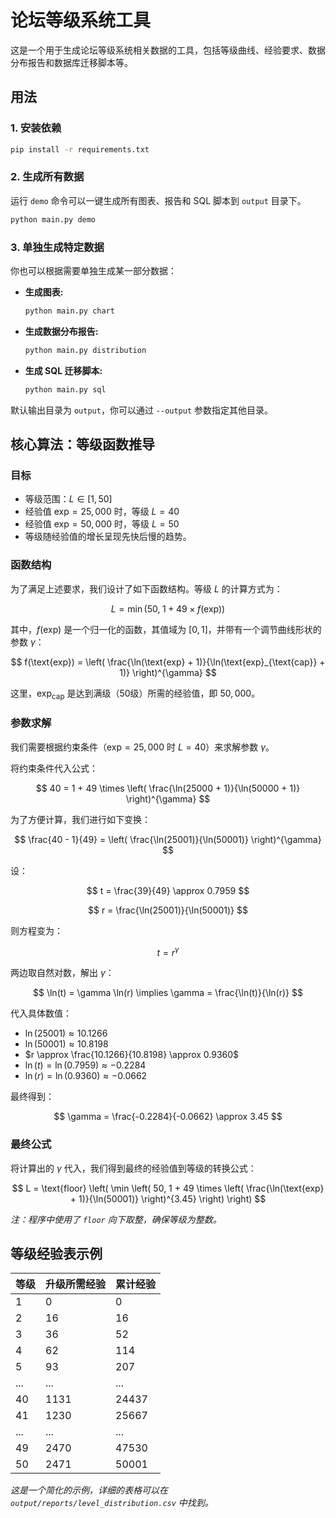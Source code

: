 # 论坛等级系统工具

这是一个用于生成论坛等级系统相关数据的工具，包括等级曲线、经验要求、数据分布报告和数据库迁移脚本等。

## 用法

### 1. 安装依赖

```bash
pip install -r requirements.txt
```

### 2. 生成所有数据

运行 `demo` 命令可以一键生成所有图表、报告和 SQL 脚本到 `output` 目录下。

```bash
python main.py demo
```

### 3. 单独生成特定数据

你也可以根据需要单独生成某一部分数据：

*   **生成图表:**
    ```bash
    python main.py chart
    ```
*   **生成数据分布报告:**
    ```bash
    python main.py distribution
    ```
*   **生成 SQL 迁移脚本:**
    ```bash
    python main.py sql
    ```

默认输出目录为 `output`，你可以通过 `--output` 参数指定其他目录。

## 核心算法：等级函数推导

### 目标

*   等级范围：$L \in [1, 50]$
*   经验值 $\text{exp} = 25,000$ 时，等级 $L = 40$
*   经验值 $\text{exp} = 50,000$ 时，等级 $L = 50$
*   等级随经验值的增长呈现先快后慢的趋势。

### 函数结构

为了满足上述要求，我们设计了如下函数结构。等级 $L$ 的计算方式为：

$$ L = \min \left(50,\; 1 + 49 \times f(\text{exp}) \right) $$

其中，$f(\text{exp})$ 是一个归一化的函数，其值域为 $[0, 1]$，并带有一个调节曲线形状的参数 $\gamma$：

$$ f(\text{exp}) = \left( \frac{\ln(\text{exp} + 1)}{\ln(\text{exp}_{\text{cap}} + 1)} \right)^{\gamma} $$

这里，$\text{exp}_{\text{cap}}$ 是达到满级（50级）所需的经验值，即 $50,000$。

### 参数求解

我们需要根据约束条件（$\text{exp} = 25,000$ 时 $L = 40$）来求解参数 $\gamma$。

将约束条件代入公式：

$$ 40 = 1 + 49 \times \left( \frac{\ln(25000 + 1)}{\ln(50000 + 1)} \right)^{\gamma} $$

为了方便计算，我们进行如下变换：

$$ \frac{40 - 1}{49} = \left( \frac{\ln(25001)}{\ln(50001)} \right)^{\gamma} $$

设：

$$ t = \frac{39}{49} \approx 0.7959 $$

$$ r = \frac{\ln(25001)}{\ln(50001)} $$

则方程变为：

$$ t = r^{\gamma} $$

两边取自然对数，解出 $\gamma$：

$$ \ln(t) = \gamma \ln(r) \implies \gamma = \frac{\ln(t)}{\ln(r)} $$

代入具体数值：

*   $\ln(25001) \approx 10.1266$
*   $\ln(50001) \approx 10.8198$
*   $r \approx \frac{10.1266}{10.8198} \approx 0.9360$
*   $\ln(t) = \ln(0.7959) \approx -0.2284$
*   $\ln(r) = \ln(0.9360) \approx -0.0662$

最终得到：

$$ \gamma = \frac{-0.2284}{-0.0662} \approx 3.45 $$

### 最终公式

将计算出的 $\gamma$ 代入，我们得到最终的经验值到等级的转换公式：

$$ L = \text{floor} \left( \min \left( 50, 1 + 49 \times \left( \frac{\ln(\text{exp} + 1)}{\ln(50001)} \right)^{3.45} \right) \right) $$

*注：程序中使用了 `floor` 向下取整，确保等级为整数。*

## 等级经验表示例

| 等级 | 升级所需经验 | 累计经验 |
| :--- | :------------- | :------- |
| 1    | 0              | 0        |
| 2    | 16             | 16       |
| 3    | 36             | 52       |
| 4    | 62             | 114      |
| 5    | 93             | 207      |
| ...  | ...            | ...      |
| 40   | 1131           | 24437    |
| 41   | 1230           | 25667    |
| ...  | ...            | ...      |
| 49   | 2470           | 47530    |
| 50   | 2471           | 50001    |

*这是一个简化的示例，详细的表格可以在 `output/reports/level_distribution.csv` 中找到。*